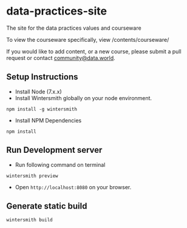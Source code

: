 # data-practices-site
The site for the data practices values and courseware

To view the courseware specifically, view /contents/courseware/

If you would like to add content, or a new course, please submit a pull request or contact community@data.world.

## Setup Instructions
* Install Node (7.x.x)
* Install Wintersmith globally on your node environment.
```
npm install -g wintersmith
```
* Install NPM Dependencies
```
npm install
```

## Run Development server
* Run following command on terminal
```
wintersmith preview
```
* Open `http://localhost:8080` on your browser.

## Generate static build
```
wintersmith build
```
